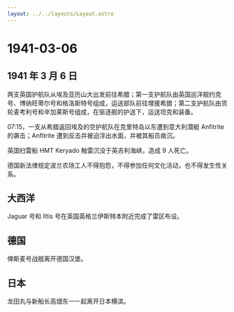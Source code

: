 ```yaml
---
layout: ../../layouts/Layout.astro
---
```


# 1941-03-06

## 1941 年 3 月 6 日

两支英国护航队从埃及亚历山大出发前往希腊；第一支护航队由英国巡洋舰约克号、博纳旺蒂尔号和格洛斯特号组成，运送部队前往增援希腊；第二支护航队由货轮麦考利号和辛加莱斯号组成，在驱逐舰的护送下，运送坦克和装备。

07:15，一支从希腊返回埃及的空护航队在克里特岛以东遭到意大利潜艇
Anfitrite 的袭击；Anfitrite 遭到反击并被迫浮出水面，并被其船员凿沉。

英国扫雷船 HMT Keryado 触雷沉没于英吉利海峡，造成 9 人死亡。

德国新法律规定波兰农场工人不得抱怨，不得参加任何文化活动，也不得发生性关系。

## 大西洋

Jaguar 号和 Iltis 号在英国英格兰伊斯特本附近完成了雷区布设。

## 德国

俾斯麦号战舰离开德国汉堡。

## 日本

龙田丸与新船长高畑东一一起离开日本横滨。